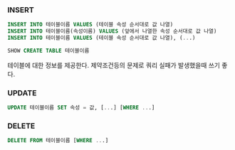 ### INSERT

```sql
INSERT INTO 테이블이름 VALUES (테이블 속성 순서대로 값 나열)
INSERT INTO 테이블이름(속성이름) VALUES (앞에서 나열한 속성 순서대로 값 나열)
INSERT INTO 테이블이름 VALUES (테이블 속성 순서대로 값 나열), (...)
```

```sql
SHOW CREATE TABLE 테이블이름
```

테이블에 대한 정보를 제공한다. 제약조건등의 문제로 쿼리 실패가 발생했을때 쓰기 좋다.

### UPDATE

```SQL
UPDATE 테이블이름 SET 속성 = 값, [...] [WHERE ...]
```

### DELETE

```SQL
DELETE FROM 테이블이름 [WHERE ...]
```
